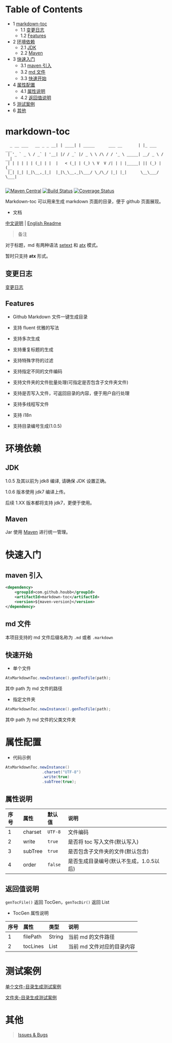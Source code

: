 # Table of Contents

* 1 [markdown-toc](#markdown-toc)
  * 1.1 [变更日志](#变更日志)
  * 1.2 [Features](#features)
* 2 [环境依赖](#环境依赖)
  * 2.1 [JDK](#jdk)
  * 2.2 [Maven](#maven)
* 3 [快速入门](#快速入门)
  * 3.1 [maven 引入](#maven-引入)
  * 3.2 [md 文件](#md-文件)
  * 3.3 [快速开始](#快速开始)
* 4 [属性配置](#属性配置)
  * 4.1 [属性说明](#属性说明)
  * 4.2 [返回值说明](#返回值说明)
* 5 [测试案例](#测试案例)
* 6 [其他](#其他)


# markdown-toc


```
  _ __ ___   __ _ _ __| | ____| | _____      ___ __       | |_ ___   ___ 
 | '_ ` _ \ / _` | '__| |/ / _` |/ _ \ \ /\ / / '_ \ _____| __/ _ \ / __|
 | | | | | | (_| | |  |   < (_| | (_) \ V  V /| | | |_____| || (_) | (__ 
 |_| |_| |_|\__,_|_|  |_|\_\__,_|\___/ \_/\_/ |_| |_|      \__\___/ \___|
 
```

[![Maven Central](https://maven-badges.herokuapp.com/maven-central/com.github.houbb/markdown-toc/badge.svg)](http://mvnrepository.com/artifact/com.github.houbb/markdown-toc)
[![Build Status](https://www.travis-ci.org/houbb/markdown-toc.svg?branch=release_1.0.2)](https://www.travis-ci.org/houbb/markdown-toc?branch=release_1.0.2)
[![Coverage Status](https://coveralls.io/repos/github/houbb/markdown-toc/badge.svg?branch=release_1.0.2)](https://coveralls.io/github/houbb/markdown-toc?branch=release_1.0.2)

Markdown-toc 可以用来生成 markdown 页面的目录，便于 github 页面展现。


- 文档

[中文说明](README.md) | [English Readme](README-ENGLISH.md)

> 备注

对于标题，md 有两种语法 [setext](http://docutils.sourceforge.net/mirror/setext.html) 
和 [atx](http://www.aaronsw.com/2002/atx/) 模式。

暂时只支持 **atx** 形式。

## 变更日志

[变更日志](doc/changelog/CHANGELOG.md)

## Features

- Github Markdown 文件一键生成目录

- 支持 fluent 优雅的写法

- 支持多次生成

- 支持重复标题的生成

- 支持特殊字符的过滤

- 支持指定不同的文件编码

- 支持文件夹的文件批量处理(可指定是否包含子文件夹文件)

- 支持是否写入文件，可返回目录的内容，便于用户自行处理

- 支持多线程写文件

- 支持 i18n

- 支持目录编号生成(1.0.5)

# 环境依赖

## JDK 

1.0.5 及其以前为 jdk8 编译, 请确保 JDK 设置正确。

1.0.6 版本使用 jdk7 编译上传。

后续 1.XX 版本都将支持 jdk7，更便于使用。

## Maven

Jar 使用 [Maven](http://maven.apache.org/) 进行统一管理。 

# 快速入门

## maven 引入

```xml
<dependency>
    <groupId>com.github.houbb</groupId>
    <artifactId>markdown-toc</artifactId>
    <version>${maven-version}</version>
</dependency>
```

## md 文件

本项目支持的 md 文件后缀名称为 `.md` 或者 `.markdown`

## 快速开始

- 单个文件

```java
AtxMarkdownToc.newInstance().genTocFile(path);
```

其中 path 为 md 文件的路径

- 指定文件夹

```java
AtxMarkdownToc.newInstance().genTocFile(path);
```

其中 path 为 md 文件的父类文件夹

# 属性配置

- 代码示例

```java
AtxMarkdownToc.newInstance()
                .charset("UTF-8")
                .write(true)
                .subTree(true);
```

## 属性说明 

| 序号 | 属性 | 默认值 |  说明 |
|:----|:----|:----|:----|
| 1 | charset | `UTF-8` | 文件编码 | 
| 2 | write | `true` | 是否将 toc 写入文件(默认写入) | 
| 3 | subTree | `true` | 是否包含子文件夹的文件(默认包含) | 
| 4 | order | `false` | 是否生成目录编号(默认不生成，1.0.5以后) | 

## 返回值说明

`genTocFile()` 返回 TocGen，`genTocDir()` 返回 List<TocGen>

- TocGen 属性说明

| 序号 | 属性 |  类型 |  说明 |
|:----|:----|:----| :----|
| 1 | filePath | String | 当前 md 的文件路径 |
| 2 | tocLines | List<String> | 当前 md 文件对应的目录内容 |

# 测试案例

[单个文件-目录生成测试案例](https://github.com/houbb/markdown-toc/blob/release_1.0.2/src/test/java/com/github/houbb/markdown/toc/core/impl/AtxMarkdownTocFileTest.java)

[文件夹-目录生成测试案例](https://github.com/houbb/markdown-toc/blob/release_1.0.2/src/test/java/com/github/houbb/markdown/toc/core/impl/AtxMarkdownTocDirTest.java)

# 其他

> [Issues & Bugs](https://github.com/houbb/markdown-toc/issues)
